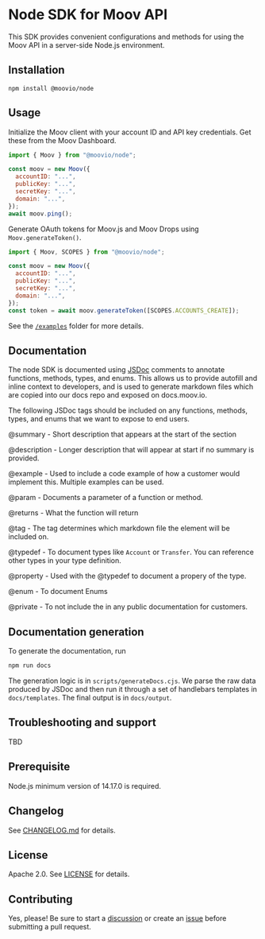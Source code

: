 # Node SDK for Moov API

This SDK provides convenient configurations and methods for using the Moov API in a server-side Node.js environment. 

## Installation

```shell
npm install @moovio/node
```

## Usage

Initialize the Moov client with your account ID and API key credentials. Get
these from the Moov Dashboard.

```javascript
import { Moov } from "@moovio/node";

const moov = new Moov({
  accountID: "...",
  publicKey: "...",
  secretKey: "...",
  domain: "...",
});
await moov.ping();
```

Generate OAuth tokens for Moov.js and Moov Drops using `Moov.generateToken()`.

```javascript
import { Moov, SCOPES } from "@moovio/node";

const moov = new Moov({
  accountID: "...",
  publicKey: "...",
  secretKey: "...",
  domain: "...",
});
const token = await moov.generateToken([SCOPES.ACCOUNTS_CREATE]);
```

See the [`/examples`]() folder for more details.

## Documentation

The node SDK is documented using [JSDoc](https://jsdoc.app/index.html) comments to annotate functions, methods, types, and enums. This allows us to provide autofill and inline context to developers, and is used to generate markdown files which are copied into our docs repo and exposed on docs.moov.io.

The following JSDoc tags should be included on any functions, methods, types, and enums that we want to expose to end users. 

@summary - Short description that appears at the start of the section

@description - Longer description that will appear at start if no summary is provided. 

@example - Used to include a code example of how a customer would implement this. Multiple examples can be used. 

@param - Documents a parameter of a function or method. 

@returns - What the function will return

@tag - The tag determines which markdown file the element will be included on. 

@typedef - To document types like `Account` or `Transfer`. You can reference other types in your type definition. 

@property - Used with the @typedef to document a propery of the type. 

@enum - To document Enums

@private - To not include the in any public documentation for customers.

## Documentation generation

To generate the documentation, run

```bash
npm run docs
```

The generation logic is in `scripts/generateDocs.cjs`. We parse the raw data produced by JSDoc and then run it through a set of handlebars templates in `docs/templates`. The final output is in `docs/output`.

## Troubleshooting and support

TBD

## Prerequisite
Node.js minimum version of 14.17.0 is required.

## Changelog

See [CHANGELOG.md](/CHANGELOG.md) for details.

## License

Apache 2.0. See [LICENSE](/LICENSE) for details.

## Contributing

Yes, please! Be sure to start a [discussion](moovfinancial/moov-node/discussions) or create an [issue](moovfinancial/moov-node/issues) before submitting a pull request.
